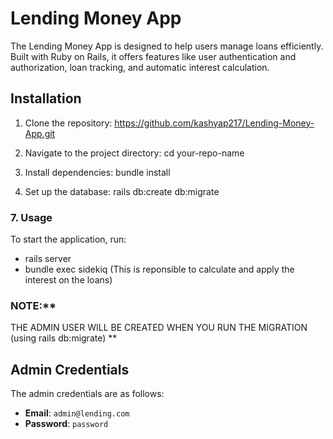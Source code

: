 # Lending Money App

The Lending Money App is designed to help users manage loans efficiently. Built with Ruby on Rails, it offers features like user authentication and authorization, loan tracking, and automatic interest calculation.


## Installation
1. Clone the repository:
   https://github.com/kashyap217/Lending-Money-App.git

2. Navigate to the project directory:
   cd your-repo-name

3. Install dependencies:
   bundle install

4. Set up the database:
   rails db:create db:migrate

### 7. **Usage**

To start the application, run:
   - rails server
   - bundle exec sidekiq (This is reponsible to calculate and apply the interest on the loans)

### NOTE:**
THE ADMIN USER WILL BE CREATED WHEN YOU RUN THE MIGRATION (using rails db:migrate) **

## Admin Credentials

The admin credentials are as follows:

- **Email**: `admin@lending.com`
- **Password**: `password`
